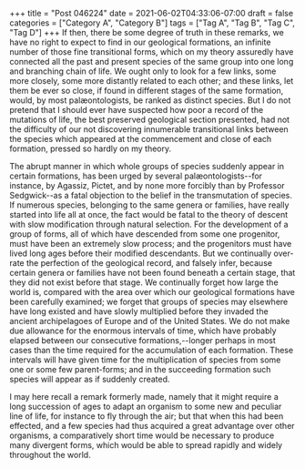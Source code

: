 +++
title = "Post 046224"
date = 2021-06-02T04:33:06-07:00
draft = false
categories = ["Category A", "Category B"]
tags = ["Tag A", "Tag B", "Tag C", "Tag D"]
+++
If then, there be some degree of truth in these remarks, we have no right to expect to find in our geological formations, an infinite number of those fine transitional forms, which on my theory assuredly have connected all the past and present species of the same group into one long and branching chain of life. We ought only to look for a few links, some more closely, some more distantly related to each other; and these links, let them be ever so close, if found in different stages of the same formation, would, by most palæontologists, be ranked as distinct species. But I do not pretend that I should ever have suspected how poor a record of the mutations of life, the best preserved geological section presented, had not the difficulty of our not discovering innumerable transitional links between the species which appeared at the commencement and close of each formation, pressed so hardly on my theory.

The abrupt manner in which whole groups of species suddenly appear in certain formations, has been urged by several palæontologists--for instance, by Agassiz, Pictet, and by none more forcibly than by Professor Sedgwick--as a fatal objection to the belief in the transmutation of species. If numerous species, belonging to the same genera or families, have really started into life all at once, the fact would be fatal to the theory of descent with slow modification through natural selection. For the development of a group of forms, all of which have descended from some one progenitor, must have been an extremely slow process; and the progenitors must have lived long ages before their modified descendants. But we continually over-rate the perfection of the geological record, and falsely infer, because certain genera or families have not been found beneath a certain stage, that they did not exist before that stage. We continually forget how large the world is, compared with the area over which our geological formations have been carefully examined; we forget that groups of species may elsewhere have long existed and have slowly multiplied before they invaded the ancient archipelagoes of Europe and of the United States. We do not make due allowance for the enormous intervals of time, which have probably elapsed between our consecutive formations,--longer perhaps in most cases than the time required for the accumulation of each formation. These intervals will have given time for the multiplication of species from some one or some few parent-forms; and in the succeeding formation such species will appear as if suddenly created.

I may here recall a remark formerly made, namely that it might require a long succession of ages to adapt an organism to some new and peculiar line of life, for instance to fly through the air; but that when this had been effected, and a few species had thus acquired a great advantage over other organisms, a comparatively short time would be necessary to produce many divergent forms, which would be able to spread rapidly and widely throughout the world.
